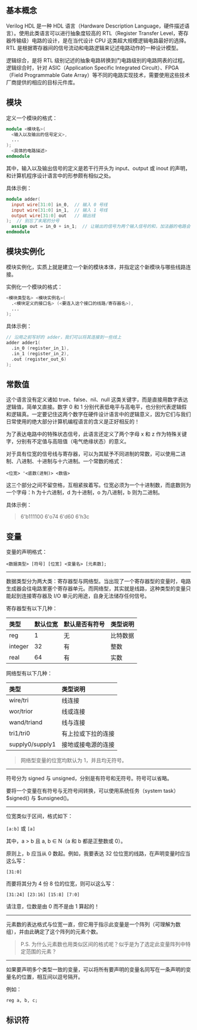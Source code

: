 ## 基本概念

Verilog HDL 是一种 HDL 语言（Hardware Description Language，硬件描述语言）。使用此类语言可以进行抽象度较高的 RTL（Register Transfer Level，寄存器传输级）电路的设计，是在当代设计 CPU 这类超大规模逻辑电路最好的选择。RTL 是根据寄存器间的信号流动和电路逻辑来记述电路动作的一种设计模型。

逻辑综合，是将 RTL 级别记述的抽象电路转换到门电路级别的电路网表的过程。逻辑综合时，针对 ASIC（Application Specific Integrated Circult）、FPGA（Field Programmable Gate Array）等不同的电路实现技术，需要使用这些技术厂商提供的相应的目标元件库。

## 模块

定义一个模块的格式：
```verilog
module <模块名>(
  <输入以及输出的信号定义>,
  ...
);
  <具体的电路描述>
endmodule
```

其中，输入以及输出信号的定义是若干行开头为 input、output 或 inout 的声明，和计算机程序设计语言中的形参颇有相似之处。

具体示例：
```verilog
module adder(
  input wire[31:0] in_0,  // 输入 0 号线
  input wire[31:0] in_1,  // 输入 1 号线
  output wire[31:0] out   // 输出线
);  // 别忘了末尾的分号
  assign out = in_0 + in_1;  // 让输出的信号为两个输入信号的和，加法器的电路会由电路仿真器自动生成
endmodule
```

## 模块实例化

模块实例化，实质上就是建立一个新的模块本体，并指定这个新模块与哪些线路连接。

实例化一个模块的格式：
```verilog
<模块类型名> <模块实例名>(
  .<模块定义的接口名> (<要连入这个接口的线路/寄存器名>),
  ...
);
```

具体示例：
```verilog
// 沿用之前写好的 adder，我们可以将其连接到一些线上
adder adder1(
  .in_0 (register_in_1),
  .in_1 (register_in_2),
  .out (register_out_6)
);
```

## 常数值

这个语言没有定义诸如 true、false、nil、null 这类关键字，而是直接用数字表达逻辑值，简单又直接。数字 0 和 1 分别代表低电平与高电平，也分别代表逻辑假和逻辑真。一定要记住这两个数字在硬件设计语言中的逻辑意义，因为它们与我们日常使用的绝大部分计算机编程语言的含义是正好相反的！

为了表达电路中的特殊状态信号，此语言还定义了两个字母 x 和 z 作为特殊关键字，分别有不定值与高阻值（电气绝缘状态）的意义。

对于具有位宽的信号线与寄存器，可以为其赋予不同进制的常数，可以使用二进制、八进制、十进制与十六进制。一个常数的格式：

```<位宽> '<底数(进制)> <数值>```

这三个部分之间不留空格，互相紧挨着写。位宽必须为一个十进制数，而底数则为一个字母：h 为十六进制，d 为十进制，o 为八进制，b 则为二进制。

具体示例：

> 6'b111100
> 6'o74
> 6'd60
> 6'h3c

## 变量

变量的声明格式：

```<数据类型> [符号] [位宽] <变量名> [元素数];```

------

数据类型分为两大类：寄存器型与网络型。当出现了一个寄存器型的变量时，电路生成器会往电路里塞个寄存器单元。而网络型，其实就是线路，这种类型的变量只能起到连接寄存器及 I/O 单元的用途，自身无法储存任何信号。

寄存器型有以下几种：

| 类型 | 默认位宽 | 默认是否有符号 | 类型说明 |
| :--  | :--   | :-- | :-- |
| reg  | 1  | 无 | 比特数据 |
| integer | 32 | 有 | 整数 |
| real | 64 | 有 | 实数 |

网络型有以下几种：

| 类型 | 类型说明 |
| :--  | :--   |
| wire/tri | 线连接 |
| wor/trior | 线或连接 |
| wand/triand | 线与连接 |
| tri1/tri0 | 有上拉或下拉的连接 |
| supply0/supply1 | 接地或接电源的连接 |

> 网络型变量的位宽均默认为 1，并且均无符号。

------

符号分为 signed 与 unsigned，分别是有符号和无符号。符号可以省略。

要将一个变量在有符号与无符号间转换，可以使用系统任务（system task）$signed() 与 $unsigned()。

------

位宽类似于区间，格式如下：

```[a:b]``` 或 ```[a]```

其中，a > b 且 a, b ∈ N（a 和 b 都是正整数或 0）。

原则上，b 应当从 0 数起。例如，我要表达 32 位位宽的线路，在声明变量时应当这么写：

```[31:0]```

而要将其分为 4 份 8 位的位宽，则可以这么写：

```[31:24] [23:16] [15:8] [7:0]```

请注意，位数是由 0 而不是由 1 算起的！

------

元素数的表达格式与位宽一直，但它用于指示此变量是一个阵列（可理解为数组），并由此确定了这个阵列的元素个数。

> P.S. 为什么元素数也用类似区间的格式呢？似乎是为了选定此变量阵列中特定范围的元素？

------

如果要声明多个类型一致的变量，可以将所有要声明的变量名同写在一条声明的变量名的位置，相互间以逗号隔开。

例如：

```reg a, b, c;```

## 标识符
